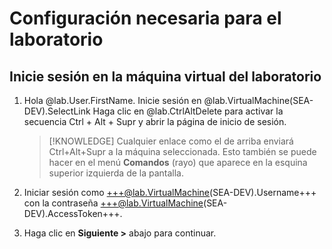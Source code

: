 # Configuración necesaria para el laboratorio

## Inicie sesión en la máquina virtual del laboratorio


1. Hola @lab.User.FirstName. Inicie sesión en @lab.VirtualMachine(SEA-DEV).SelectLink Haga clic en @lab.CtrlAltDelete para activar la secuencia Ctrl + Alt + Supr y abrir la página de inicio de sesión.

    >[!KNOWLEDGE] Cualquier enlace como el de arriba enviará Ctrl+Alt+Supr a la máquina seleccionada. Esto también se puede hacer en el menú **Comandos** (rayo) que aparece en la esquina superior izquierda de la pantalla.

1. Iniciar sesión como +++@lab.VirtualMachine(SEA-DEV).Username+++  con la contraseña +++@lab.VirtualMachine(SEA-DEV).AccessToken+++.


1. Haga clic en **Siguiente >** abajo para continuar.
